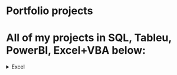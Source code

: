 # Portfolio projects
# All of my projects in SQL, Tableu, PowerBI, Excel+VBA below:


<details>
<summary>Excel</summary>
<br>

- Userform (login+password - VBA) and offset function [Excel file here.](https://github.com/Ciachula/Portfolio/excel)
<img width="854" alt="userform+offset1" src="https://user-images.githubusercontent.com/31890259/187172384-016f4a0f-179d-4783-bdf5-b6e602626db0.PNG">
<hr>
<img width="892" alt="userform+offset2" src="https://user-images.githubusercontent.com/31890259/187172490-61cdf02c-84a8-4167-afb4-63fd7e17d8d3.PNG">
<br>
<hr>

- LOOKUP, INDEX + MATCH, SUMIFS [Excel file here.](https://github.com/Ciachula/Portfolio/excel)
<img width="850" alt="Customer_Quote" src="https://user-images.githubusercontent.com/31890259/188129364-01ea1faf-f8df-4b7c-868b-69d3c483da30.PNG">
<img width="850" alt="Discount_Matrix" src="https://user-images.githubusercontent.com/31890259/188139323-b5c57b1c-0be9-4be2-b168-ea8aa5a3635d.PNG">
<br>
<hr>
  
- Data modeling using Solver [Excel file here.](https://github.com/Ciachula/Portfolio/excel)
<img width="850" alt="Solver" src="https://user-images.githubusercontent.com/31890259/188129477-32cce196-0609-4f29-b829-57603ad15a5c.PNG">
<hr>
</details>




